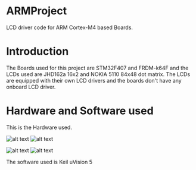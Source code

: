 # ARMProject
LCD driver code for ARM Cortex-M4 based Boards.

# Introduction
The Boards used for this project are STM32F407 and FRDM-k64F and the LCDs used are JHD162a 16x2 and NOKIA 5110 84x48 dot matrix. The LCDs are equipped with their own LCD drivers and the boards don't have any onboard LCD driver.

# Hardware and Software used

This is the Hardware used.

 ![alt text](https://images-na.ssl-images-amazon.com/images/I/51jy8enJluL._SX425_.jpg)
 ![alt text](https://5.imimg.com/data5/BR/QM/MY-9380557/nokia-5110-lcd-module-500x500.jpg)

![alt text](https://uge-one.com/image/cache/catalog/catalog/0%20UGE%20STM32F4%20DISCOVERY-1-500x375.jpg)
![alt text](https://www.nxp.com/assets/images/en/dev-board-image/FRDM-K64F-ANGLE.jpg)

The software used is Keil uVision 5
